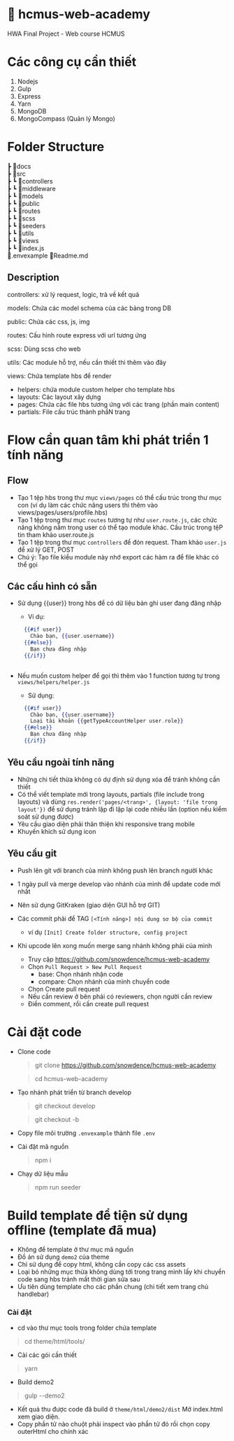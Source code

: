 # 🦊 hcmus-web-academy
HWA Final Project  - Web course HCMUS 

# Các công cụ cần thiết
1. Nodejs
2. Gulp
3. Express
4. Yarn 
5. MongoDB
6. MongoCompass (Quản lý Mongo)

# Folder Structure
┣ 📂docs\
┣ 📂src\
┣ ┗ 📂controllers\
┣ ┗ 📂middleware\
┣ ┗ 📂models\
┣ ┗ 📂public\
┣ ┗ 📂routes\
┣ ┗ 📂scss\
┣ ┗ 📂seeders\
┣ ┗ 📂utils\
┣ ┗ 📂views\
┣ ┗ 📜index.js\
📜.envexample
📜Readme.md


## Description
controllers: xử lý request, logic, trả về kết quả

models: Chứa các model schema của các bảng trong DB

public: Chứa các css, js, img

routes: Cấu hình route express với url tương ứng

scss: Dùng scss cho web

utils: Các module hỗ trợ, nếu cần thiết thì thêm vào đây

views: Chứa template hbs để render

  - helpers: chứa module custom helper cho template hbs
  - layouts: Các layout xây dựng
  - pages: Chứa các file hbs tương ứng với các trang (phần main content)
  - partials: File cấu trúc thành phầN trang

# Flow cần quan tâm khi phát triển 1 tính năng
## Flow
- Tạo 1 tệp hbs trong thư mục `views/pages` có thể cấu trúc trong thư mục con (ví dụ làm các chức năng users thì thêm vào views/pages/users/profile.hbs)
- Tạo 1 tệp trong thư mục `routes` tương tự như `user.route.js`, các chức năng không nằm trong user có thể tạo module khác. Cấu trúc trong tệP tin tham khảo user.route.js
- Tạo 1 tệp trong thư mục `controllers` để đón request. Tham khảo `user.js` để xử lý GET, POST
- Chú ý: Tạo file kiểu module này nhớ export các hàm ra để file khác có thể gọi
## Các cấu hình có sẵn
- Sử dụng {{user}} trong hbs để có dữ liệu bản ghi user đang đăng nhập
  + Ví dụ: 
  ```hbs
    {{#if user}}
      Chào bạn, {{user.username}}
    {{#else}}
      Bạn chưa đăng nhập
    {{/if}}
    
  ```
- Nếu muốn custom helper để gọi thì thêm vào 1 function tương tự trong `views/helpers/helper.js`

  + Sử dụng:
  ```hbs
    {{#if user}}
      Chào bạn, {{user.username}} 
      Loại tài khoản {{getTypeAccountHelper user.role}}
    {{#else}}
      Bạn chưa đăng nhập
    {{/if}}
  ```
## Yêu cầu ngoài tính năng
- Những chi tiết thừa không có dự định sử dụng xóa để tránh không cần thiết
- Có thể viết template mới trong layouts, partials (file include trong layouts) và dùng `res.render('pages/<trang>', {layout: 'file trong layout'})` để sử dụng tránh lặp đi lặp lại code nhiều lần (option nếu kiểm soát sử dụng được)
- Yêu cầu giao diện phải thân thiện khi responsive trang mobile
- Khuyến khích sử dụng icon 

## Yêu cầu git
- Push lên git với branch của mình không push lên branch người khác
- 1 ngày pull và merge develop vào nhánh của mình để update code mới nhất
- Nên sử dụng GitKraken (giao diện GUI hỗ trợ GIT)
- Các commit phải để TAG `[<Tính năng>] nội dung sơ bộ của commit`
  + ví dụ `[Init] Create folder structure, config project`

- Khi upcode lên xong muốn merge sang nhánh không phải của mình
  + Truy cập https://github.com/snowdence/hcmus-web-academy
  + Chọn `Pull Request > New Pull Request`
    + base: Chọn nhánh nhận code
    + compare: Chọn nhánh của mình chuyển code
  + Chọn Create pull request
  + Nếu cần review ở bên phải có reviewers, chọn người cần review
  + Điền comment, rồi cấn create pull request 
  
# Cài đặt code 

- Clone code
  >git clone https://github.com/snowdence/hcmus-web-academy
  
  >cd hcmus-web-academy
- Tạo nhánh phát triển từ branch develop
  >git checkout develop
  
  >git checkout -b <branch-name>

- Copy file môi trường `.envexample` thành file `.env`

- Cài đặt mã nguồn
  >npm i
- Chạy dữ liệu mẫu
  >npm run seeder

# Build template để tiện sử dụng offline (template đã mua)
  - Không để template ở thư mục mã nguồn
  - Đồ án sử dụng `demo2` của theme
  - Chỉ sử dụng để copy html, không cần copy các css assets
  - Loại bỏ những mục thừa không dùng tới trong trang mình lấy khi chuyển code sang hbs tránh mất thời gian sửa sau
  - Ưu tiên dùng template cho các phần chung (chi tiết xem trang chủ handlebar)
  
  ### Cài đặt
  - cd vào thư mục tools trong folder chứa template 
  >cd theme/html/tools/
  - Cài các gói cần thiết
  >yarn
  - Build demo2
  >gulp --demo2
  
  - Kết quả thu được code đã build ở `theme/html/demo2/dist` Mở index.html xem giao diện. 
  - Copy phần tử nào chuột phải inspect vào phần tử đó rồi chọn copy outerHtml cho chính xác
  

